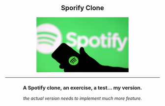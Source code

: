 <h2 align="center">Sporify Clone</h2>

<p align="center">
  <img src="./spotify-img.jpg" alt="spotify-img" width=300>
</p>

<hr>

<h3 align="center">
  A Spotify clone, an exercise, a test... my version.
</h3>
<p align="center">
  <em>the actual version needs to implement much more feature</em>.
</p>
